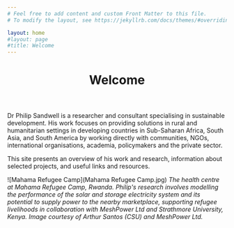 ```yaml
---
# Feel free to add content and custom Front Matter to this file.
# To modify the layout, see https://jekyllrb.com/docs/themes/#overriding-theme-defaults

layout: home
#layout: page
#title: Welcome
---
```

<header class="post-header">
  <h1 class="post-title">Welcome</h1>
</header>

Dr Philip Sandwell is a researcher and consultant specialising in sustainable development. His work focuses on providing solutions in rural and humanitarian settings in developing countries in Sub-Saharan Africa, South Asia, and South America by working directly with communities, NGOs, international organisations, academia, policymakers and the private sector.

This site presents an overview of his work and research, information about selected projects, and useful links and resources.



![Mahama Refugee Camp](Mahama Refugee Camp.jpg)
*The health centre at Mahama Refugee Camp, Rwanda. Philip's research involves modelling the performance of the solar and storage electricity system and its potential to supply power to the nearby marketplace, supporting refugee livelihoods in collaboration with MeshPower Ltd and Strathmore University, Kenya. Image courtesy of Arthur Santos (CSU) and MeshPower Ltd.*
